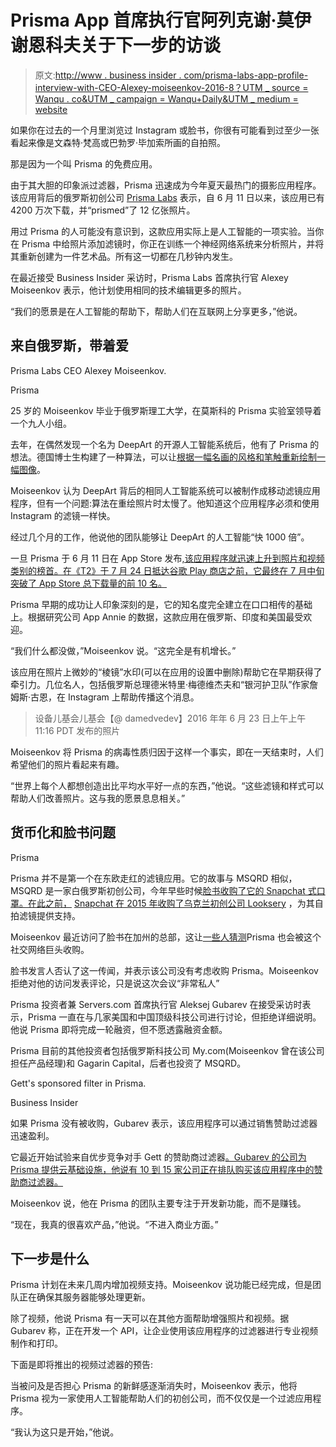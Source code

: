 # Prisma App 首席执行官阿列克谢·莫伊谢恩科夫关于下一步的访谈

> 原文:[http://www . business insider . com/prisma-labs-app-profile-interview-with-CEO-Alexey-moiseenkov-2016-8？UTM _ source = Wanqu . co&UTM _ campaign = Wanqu+Daily&UTM _ medium = website](http://www.businessinsider.com/prisma-labs-app-profile-interview-with-ceo-alexey-moiseenkov-2016-8?utm_source=wanqu.co&utm_campaign=Wanqu+Daily&utm_medium=website)

如果你在过去的一个月里浏览过 Instagram 或脸书，你很有可能看到过至少一张看起来像是文森特·梵高或巴勃罗·毕加索所画的自拍照。

那是因为一个叫 Prisma 的免费应用。

由于其大胆的印象派过滤器，Prisma 迅速成为今年夏天最热门的摄影应用程序。该应用背后的俄罗斯初创公司 [Prisma Labs](https://prisma-ai.com/) 表示，自 6 月 11 日以来，该应用已有 4200 万次下载，并“prismed”了 12 亿张照片。

用过 Prisma 的人可能没有意识到，这款应用实际上是人工智能的一项实验。当你在 Prisma 中给照片添加滤镜时，你正在训练一个神经网络系统来分析照片，并将其重新创建为一件艺术品。所有这一切都在几秒钟内发生。

在最近接受 Business Insider 采访时，Prisma Labs 首席执行官 Alexey Moiseenkov 表示，他计划使用相同的技术编辑更多的照片。

“我们的愿景是在人工智能的帮助下，帮助人们在互联网上分享更多，”他说。

## 来自俄罗斯，带着爱

 Prisma Labs CEO Alexey Moiseenkov.

Prisma

25 岁的 Moiseenkov 毕业于俄罗斯理工大学，在莫斯科的 Prisma 实验室领导着一个九人小组。

去年，在偶然发现一个名为 DeepArt 的开源人工智能系统后，他有了 Prisma 的想法。德国博士生构建了一种算法，可以让[根据一幅名画的风格和笔触重新绘制一幅图像](https://uk.businessinsider.com/ai-makes-photos-look-like-famous-paintings-2015-9?r=US&IR=T)。

Moiseenkov 认为 DeepArt 背后的相同人工智能系统可以被制作成移动滤镜应用程序，但有一个问题:算法在重绘照片时太慢了。他知道这个应用程序必须和使用 Instagram 的滤镜一样快。

经过几个月的工作，他说他的团队能够让 DeepArt 的人工智能“快 1000 倍”。

一旦 Prisma 于 6 月 11 日在 App Store 发布[,该应用程序就迅速上升到照片和视频类别的榜首。在《T2》于 7 月 24 日抵达谷歌 Play 商店之前，它最终在 7 月中旬突破了 App Store 总下载量的前 10 名。](https://itunes.apple.com/app/id1122649984)

Prisma 早期的成功让人印象深刻的是，它的知名度完全建立在口口相传的基础上。根据研究公司 App Annie 的数据，这款应用在俄罗斯、印度和美国最受欢迎。

“我们什么都没做，”Moiseenkov 说。“这完全是有机增长。”

该应用在照片上微妙的“棱镜”水印(可以在应用的设置中删除)帮助它在早期获得了牵引力。几位名人，包括俄罗斯总理德米特里·梅德维杰夫和“银河护卫队”作家詹姆斯·古恩，在 Instagram 上帮助传播这个消息。

> 设备儿基会儿基会【@ damedvedev】<time datetime="2016-06-23T18:16:14+00:00">2016 年年 6 月 23 日上午上午 11:16 PDT</time> 发布的照片

Moiseenkov 将 Prisma 的病毒性质归因于这样一个事实，即在一天结束时，人们希望他们的照片看起来有趣。

“世界上每个人都想创造出比平均水平好一点的东西，”他说。“这些滤镜和样式可以帮助人们改善照片。这与我的愿景息息相关。”

## 货币化和脸书问题

Prisma

Prisma 并不是第一个在东欧走红的滤镜应用。它的故事与 MSQRD 相似，MSQRD 是一家白俄罗斯初创公司，今年早些时候[脸书收购了它的 Snapchat 式口罩。在此之前，](https://www.businessinsider.com/msqrd-acquisition-story-2016-3) [Snapchat 在 2015 年收购了乌克兰初创公司 Looksery](https://www.businessinsider.com/snapchat-buys-looksery-2015-9) ，为其自拍滤镜提供支持。

Moiseenkov 最近访问了脸书在加州的总部，这让[一些人猜测](https://techcrunch.com/2016/07/19/prismagram/)Prisma 也会被这个社交网络巨头收购。

脸书发言人否认了这一传闻，并表示该公司没有考虑收购 Prisma。Moiseenkov 拒绝对他的访问发表评论，只是说这次会议“非常私人”

Prisma 投资者兼 Servers.com 首席执行官 Aleksej Gubarev 在接受采访时表示，Prisma 一直在与几家美国和中国顶级科技公司进行讨论，但拒绝详细说明。他说 Prisma 即将完成一轮融资，但不愿透露融资金额。

Prisma 目前的其他投资者包括俄罗斯科技公司 My.com(Moiseenkov 曾在该公司担任产品经理)和 Gagarin Capital，后者也投资了 MSQRD。

 Gett's sponsored filter in Prisma.

Business Insider

如果 Prisma 没有被收购，Gubarev 表示，该应用程序可以通过销售赞助过滤器迅速盈利。

它最近开始试验来自优步竞争对手 Gett 的赞助商过滤器[。Gubarev 的公司为 Prisma 提供云基础设施，他说有 10 到 15 家公司正在排队购买该应用程序中的赞助商过滤器。](https://digiday.com/brands/uber-rival-gett-enjoying-lift-filter-prisma/)

Moiseenkov 说，他在 Prisma 的团队主要专注于开发新功能，而不是赚钱。

“现在，我真的很喜欢产品，”他说。“不进入商业方面。”

## 下一步是什么

Prisma 计划在未来几周内增加视频支持。Moiseenkov 说功能已经完成，但是团队正在确保其服务器能够处理更新。

除了视频，他说 Prisma 有一天可以在其他方面帮助增强照片和视频。据 Gubarev 称，正在开发一个 API，让企业使用该应用程序的过滤器进行专业视频制作和打印。

下面是即将推出的视频过滤器的预告:

当被问及是否担心 Prisma 的新鲜感逐渐消失时，Moiseenkov 表示，他将 Prisma 视为一家使用人工智能帮助人们的初创公司，而不仅仅是一个过滤应用程序。

“我认为这只是开始，”他说。